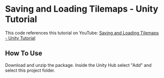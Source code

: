 # Saving and Loading Tilemaps - Unity Tutorial

This code references this tutorial on YouTube: [Saving and Loading Tilemaps - Unity Tutorial](https://youtu.be/icBN5Cr-kFk)

## How To Use

Download and unzip the package. Inside the Unity Hub select "Add" and select this project folder.